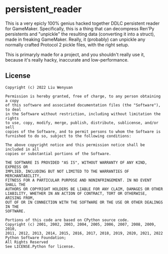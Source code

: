 # persistent_reader

This is a very epicly 100% genius hacked together DDLC persistent reader for GameMaker.
Specifically, this is a thing that can decompress Ren'Py persistents and "unpickle" the resulting data (converting it into a struct), made in freaking GameMaker. Really, it (probably) can unpickle any normally crafted Protocol 2 pickle files, with the right setup.

This is primaryly made for a project, and you shouldn't really use it, because it's really hacky, inaccurate and low-performance.

## License

```
Copyright (c) 2022 Liu Wenyuan

Permission is hereby granted, free of charge, to any person obtaining a copy
of this software and associated documentation files (the "Software"), to deal
in the Software without restriction, including without limitation the rights
to use, copy, modify, merge, publish, distribute, sublicense, and/or sell
copies of the Software, and to permit persons to whom the Software is
furnished to do so, subject to the following conditions:

The above copyright notice and this permission notice shall be included in all
copies or substantial portions of the Software.

THE SOFTWARE IS PROVIDED "AS IS", WITHOUT WARRANTY OF ANY KIND, EXPRESS OR
IMPLIED, INCLUDING BUT NOT LIMITED TO THE WARRANTIES OF MERCHANTABILITY,
FITNESS FOR A PARTICULAR PURPOSE AND NONINFRINGEMENT. IN NO EVENT SHALL THE
AUTHORS OR COPYRIGHT HOLDERS BE LIABLE FOR ANY CLAIM, DAMAGES OR OTHER
LIABILITY, WHETHER IN AN ACTION OF CONTRACT, TORT OR OTHERWISE, ARISING FROM,
OUT OF OR IN CONNECTION WITH THE SOFTWARE OR THE USE OR OTHER DEALINGS IN THE
SOFTWARE.

Portions of this code are based on CPython source code.
Copyright (c) 2001, 2002, 2003, 2004, 2005, 2006, 2007, 2008, 2009, 2010,
2011, 2012, 2013, 2014, 2015, 2016, 2017, 2018, 2019, 2020, 2021, 2022 Python Software Foundation;
All Rights Reserved
See LICENSE.Python for license.
```